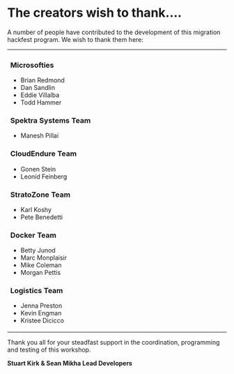 # The creators wish to thank....

A number of people have contributed to the development of this migration hackfest program. We wish to thank them here:

<table border=0>
<tr>
<td width="500">

### Microsofties
* Brian Redmond
* Dan Sandlin
* Eddie Villalba
* Todd Hammer

### Spektra Systems Team
* Manesh Pillai

### CloudEndure Team
* Gonen Stein
* Leonid Feinberg

### StratoZone Team
* Karl Koshy
* Pete Benedetti 

### Docker Team
* Betty Junod
* Marc Monplaisir
* Mike Coleman
* Morgan Pettis

### Logistics Team
* Jenna Preston
* Kevin Engman
* Kristee Dicicco

</td>
<td>

![Spektra Systems](./challenges/images/spektra-logo.jpg)

<br>

![CloudEndure](./challenges/images/NewDefaultLogo.png)

<br>

![StratoZone](./challenges/images/stratozone_logo_tm_png_hi_rez.png)

<br>

![Docker](./challenges/images/DockerLogo-2.png)


</td>
</tr>
</table>

Thank you all for your steadfast support in the coordination, programming and testing of this workshop. 

<strong>Stuart Kirk & Sean Mikha
Lead Developers</strong>
